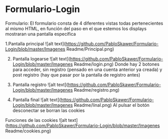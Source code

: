 # Formulario-Login

Formulario:
El formulario consta de 4 diferentes vistas todas pertenecientes al mismo HTML, en función del paso en el que estemos los displays mostraran una pantalla específica

1.Pantalla principal
![alt text](https://github.com/PabloSkawer/Formulario-Login/blob/master/Imagenes Readme/Principal.png)

2. Pantalla logearse 
![alt text](https://github.com/PabloSkawer/Formulario-Login/blob/master/Imagenes Readme/login.png)
Donde hay 2 botones para acceder, sin registro (pensado en una cuenta anterior ya creada) y post registro (hay que pasar por la pantalla de registro antes)

3. Pantalla registro
![alt text](https://github.com/PabloSkawer/Formulario-Login/blob/master/Imagenes Readme/registro.png)

4. Pantalla final
![alt text](https://github.com/PabloSkawer/Formulario-Login/blob/master/Imagenes Readme/linal.png)
Al pulsar el botón desconectar se borran las cookies

Funciones de las cookies
![alt text](https://github.com/PabloSkawer/Formulario-Login/blob/master/Imagenes Readme/cookies.png)
